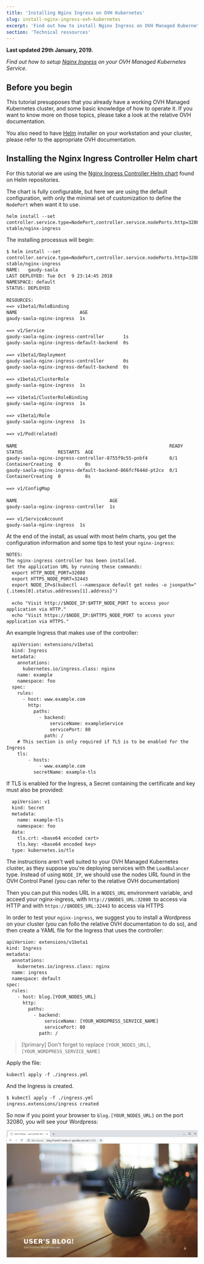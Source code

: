 ```yaml
---
title: 'Installing Nginx Ingress on OVH Kubernetes'
slug: install-nginx-ingress-ovh-kubernetes
excerpt: 'Find out how to install Nginx Ingress on OVH Managed Kubernetes '
section: 'Technical ressources'
---
```


**Last updated 29th January, 2019.**


*Find out how to setup [Nginx Ingress](https://github.com/kubernetes/ingress-nginx) on your OVH Managed Kubernetes Service.*

## Before you begin

This tutorial presupposes that you already have a working OVH Managed Kubernetes cluster, and some basic knowledge of how to operate it. If you want to know more on those topics, please take a look at the relative OVH documentation.

You also need to have [Helm](https://docs.helm.sh/) installer on your workstation and your cluster, please refer to the appropriate OVH documentation.

## Installing the Nginx Ingress Controller Helm chart

For this tutorial we are using the [Nginx Ingress Controller  Helm chart](https://github.com/helm/charts/tree/master/stable/nginx-ingress) found on Helm repositories.

The chart is fully configurable, but here we are using the default configuration, with only the minimal set of customization to define the `NodePort` when want it to use.

```
helm install --set controller.service.type=NodePort,controller.service.nodePorts.http=32080,controller.service.nodePorts.https=32443 stable/nginx-ingress
```

The installing processus will begin:

```
$ helm install --set controller.service.type=NodePort,controller.service.nodePorts.http=32080,controller.service.nodePorts.https=32443 stable/nginx-ingress
NAME:   gaudy-saola
LAST DEPLOYED: Tue Oct  9 23:14:45 2018
NAMESPACE: default
STATUS: DEPLOYED

RESOURCES:
==> v1beta1/RoleBinding
NAME                       AGE
gaudy-saola-nginx-ingress  1s

==> v1/Service
gaudy-saola-nginx-ingress-controller       1s
gaudy-saola-nginx-ingress-default-backend  0s

==> v1beta1/Deployment
gaudy-saola-nginx-ingress-controller       0s
gaudy-saola-nginx-ingress-default-backend  0s

==> v1beta1/ClusterRole
gaudy-saola-nginx-ingress  1s

==> v1beta1/ClusterRoleBinding
gaudy-saola-nginx-ingress  1s

==> v1beta1/Role
gaudy-saola-nginx-ingress  1s

==> v1/Pod(related)

NAME                                                        READY  STATUS             RESTARTS  AGE
gaudy-saola-nginx-ingress-controller-8755f9c55-pnbf4        0/1    ContainerCreating  0         0s
gaudy-saola-nginx-ingress-default-backend-866fcf644d-pt2cx  0/1    ContainerCreating  0         0s

==> v1/ConfigMap

NAME                                  AGE
gaudy-saola-nginx-ingress-controller  1s

==> v1/ServiceAccount
gaudy-saola-nginx-ingress  1s
```



At the end of the install, as usual with most helm charts, you get the configuration information and some tips to test your `nginx-ingress`:

```
NOTES:
The nginx-ingress controller has been installed.
Get the application URL by running these commands:
  export HTTP_NODE_PORT=32080
  export HTTPS_NODE_PORT=32443
  export NODE_IP=$(kubectl --namespace default get nodes -o jsonpath="{.items[0].status.addresses[1].address}")

  echo "Visit http://$NODE_IP:$HTTP_NODE_PORT to access your application via HTTP."
  echo "Visit https://$NODE_IP:$HTTPS_NODE_PORT to access your application via HTTPS."
```

An example Ingress that makes use of the controller:

```
  apiVersion: extensions/v1beta1
  kind: Ingress
  metadata:
    annotations:
      kubernetes.io/ingress.class: nginx
    name: example
    namespace: foo
  spec:
    rules:
      - host: www.example.com
        http:
          paths:
            - backend:
                serviceName: exampleService
                servicePort: 80
              path: /
    # This section is only required if TLS is to be enabled for the Ingress
    tls:
        - hosts:
            - www.example.com
          secretName: example-tls
```

If TLS is enabled for the Ingress, a Secret containing the certificate and key must also be provided:

```
  apiVersion: v1
  kind: Secret
  metadata:
    name: example-tls
    namespace: foo
  data:
    tls.crt: <base64 encoded cert>
    tls.key: <base64 encoded key>
  type: kubernetes.io/tls
```

The instructions aren't well suited to your OVH Managed Kubernetes cluster, as they suppose you're deploying services with the `LoadBalancer` type. Instead of using `NODE_IP`, we should use the nodes URL found in the OVH Control Panel (you can refer to the relative OVH documentation)

Then you can put this nodes URL in a `NODES_URL` environment variable, and acceed your nginx-ingress, with `http://$NODES_URL:32080 `to access via HTTP and with `https://$NODES_URL:32443` to access via HTTPS

In order to test your `nginx-ingress`, we suggest you to install a Wordpress on your cluster (you can follo the relative OVH documentation to do so), and then create a YAML file for the Ingress that uses the controller:

```
apiVersion: extensions/v1beta1
kind: Ingress
metadata:
  annotations:
    kubernetes.io/ingress.class: nginx
  name: ingress
  namespace: default
spec:
  rules:
    - host: blog.[YOUR_NODES_URL]
      http:
        paths:
          - backend:
              serviceName: [YOUR_WORDPRESS_SERVICE_NAME]
              servicePort: 80
            path: /
```

> [!primary] 
>Don't forget to replace `[YOUR_NODES_URL]`, `[YOUR_WORDPRESS_SERVICE_NAME]`
> 

Apply the file:

```
kubectl apply -f ./ingress.yml
```

And the Ingress is created. 

```
$ kubectl apply -f ./ingress.yml 
ingress.extensions/ingress created
```

So now if you point your browser to `blog.[YOUR_NODES_URL]` on the port 32080, you will see your Wordpress:

![Wordpress using Ingress](images/installing-ingress-01.png)